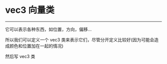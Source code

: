 # vec3 向量类
---

它可以表示各种东西，如位置，方向，偏移...

所以我们可以定义一个 vec3 类来表示它们，尽管分开定义比较好(因为可能会造成颜色和位置加在一起的情况)

然后写 vec3 类